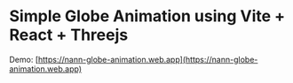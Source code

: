 # Simple Globe Animation using Vite + React + Threejs 

Demo: [https://nann-globe-animation.web.app](https://nann-globe-animation.web.app)